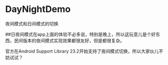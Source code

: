 # DayNightDemo
夜间模式和日间模式的切换




##日夜间模式在app上面的体验不必多说，特别是晚上，所以这玩意儿是个好东西，民间版本的夜间模式实现效果都很友好，但是都很复杂。

官方在Android Support Library 23.2开始支持了夜间模式切换，所以大家伙儿不妨试试？
